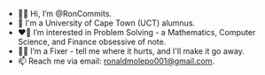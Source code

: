 - 👋🏼 Hi, I’m @RonCommits.
- 🧠 I'm a University of Cape Town (UCT) alumnus.
- ❤️‍🔥 I’m interested in Problem Solving - a Mathematics, Computer Science, and Finance obsessive of note.
- 🥷🏽 I’m a Fixer - tell me where it hurts, and I'll make it go away.
- 📫 Reach me via email: ronaldmolepo001@gmail.com.

<!---
RonCommits/RonCommits is a ✨ special ✨ repository because its `README.md` (this file) appears on your GitHub profile.
You can click the Preview link to take a look at your changes.
--->
